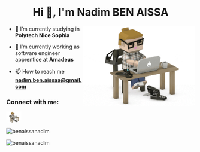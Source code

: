 <h1 align="center">Hi 👋, I'm Nadim BEN AISSA</h1>
<img align="right" alt="Coding" width="300" src="programmer.gif">


- 🔭 I’m currently studying in **Polytech Nice Sophia**

- 🌱 I’m currently working as software engineer apprentice at **Amadeus**

- 📫 How to reach me **nadim.ben.aissaa@gmail.com**

<h3 align="left">Connect with me:</h3>
<p align="left">
<a href="https://www.linkedin.com/in/nadim-ben-aissa/" target="blank"><img align="center" src="programmer.gif" alt="programmer" height="30" width="40" /></a>
</p>


<p align="left">
  <img src="https://github-readme-stats.vercel.app/api/top-langs?username=benaissanadim&show_icons=true&locale=en&layout=compact&theme=tokyonight&langs_count=10" alt="benaissanadim" />
</p>

<p align="left">
  <img src="https://github-readme-streak-stats.herokuapp.com/?user=benaissanadim&theme=tokyonight" alt="benaissanadim" />
</p>
